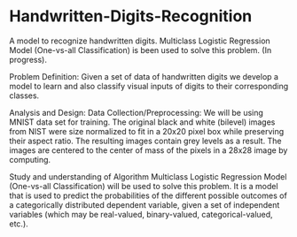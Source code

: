 # Handwritten-Digits-Recognition
A model to recognize handwritten digits. Multiclass Logistic Regression Model (One-vs-all Classification) is been used to solve this problem. (In progress).

Problem Definition:
Given a set of data of handwritten digits we develop a model to learn and also classify visual inputs of digits to their corresponding classes. 

Analysis and Design:
Data Collection/Preprocessing:
We will be using MNIST data set for training. The original black and white (bilevel) images from NIST were size normalized to fit in a 20x20 pixel box while preserving their aspect ratio. The resulting images contain grey levels as a result. The images are centered to the center of mass of the pixels in a 28x28 image by computing.

Study and understanding of Algorithm
Multiclass Logistic Regression Model (One-vs-all Classification) will be used to solve this problem.
It is a model that is used to predict the probabilities of the different possible outcomes of a categorically distributed dependent variable, given a set of independent variables (which may be real-valued, binary-valued, categorical-valued, etc.).

